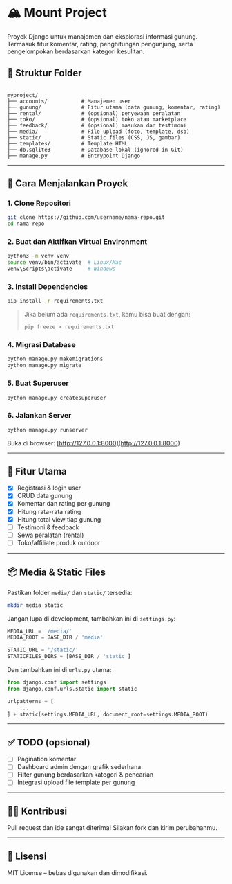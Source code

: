 # 🏔️ Mount Project

Proyek Django untuk manajemen dan eksplorasi informasi gunung. Termasuk fitur komentar, rating, penghitungan pengunjung, serta pengelompokan berdasarkan kategori kesulitan.

## 📁 Struktur Folder

```

myproject/
├── accounts/           # Manajemen user
├── gunung/             # Fitur utama (data gunung, komentar, rating)
├── rental/             # (opsional) penyewaan peralatan
├── toko/               # (opsional) toko atau marketplace
├── feedback/           # (opsional) masukan dan testimoni
├── media/              # File upload (foto, template, dsb)
├── static/             # Static files (CSS, JS, gambar)
├── templates/          # Template HTML
├── db.sqlite3          # Database lokal (ignored in Git)
├── manage.py           # Entrypoint Django

````

---

## 🚀 Cara Menjalankan Proyek

### 1. Clone Repositori

```bash
git clone https://github.com/username/nama-repo.git
cd nama-repo
````

### 2. Buat dan Aktifkan Virtual Environment

```bash
python3 -m venv venv
source venv/bin/activate  # Linux/Mac
venv\Scripts\activate     # Windows
```

### 3. Install Dependencies

```bash
pip install -r requirements.txt
```

> Jika belum ada `requirements.txt`, kamu bisa buat dengan:
>
> ```bash
> pip freeze > requirements.txt
> ```

### 4. Migrasi Database

```bash
python manage.py makemigrations
python manage.py migrate
```

### 5. Buat Superuser

```bash
python manage.py createsuperuser
```

### 6. Jalankan Server

```bash
python manage.py runserver
```

Buka di browser: [http://127.0.0.1:8000](http://127.0.0.1:8000)

---

## 🧪 Fitur Utama

* [x] Registrasi & login user
* [x] CRUD data gunung
* [x] Komentar dan rating per gunung
* [x] Hitung rata-rata rating
* [x] Hitung total view tiap gunung
* [ ] Testimoni & feedback
* [ ] Sewa peralatan (rental)
* [ ] Toko/affiliate produk outdoor

---

## 📦 Media & Static Files

Pastikan folder `media/` dan `static/` tersedia:

```bash
mkdir media static
```

Jangan lupa di development, tambahkan ini di `settings.py`:

```python
MEDIA_URL = '/media/'
MEDIA_ROOT = BASE_DIR / 'media'

STATIC_URL = '/static/'
STATICFILES_DIRS = [BASE_DIR / 'static']
```

Dan tambahkan ini di `urls.py` utama:

```python
from django.conf import settings
from django.conf.urls.static import static

urlpatterns = [
    ...
] + static(settings.MEDIA_URL, document_root=settings.MEDIA_ROOT)
```

---

## ✅ TODO (opsional)

* [ ] Pagination komentar
* [ ] Dashboard admin dengan grafik sederhana
* [ ] Filter gunung berdasarkan kategori & pencarian
* [ ] Integrasi upload file template per gunung

---

## 🧑‍💻 Kontribusi

Pull request dan ide sangat diterima!
Silakan fork dan kirim perubahanmu.

---

## 📄 Lisensi

MIT License – bebas digunakan dan dimodifikasi.

```


